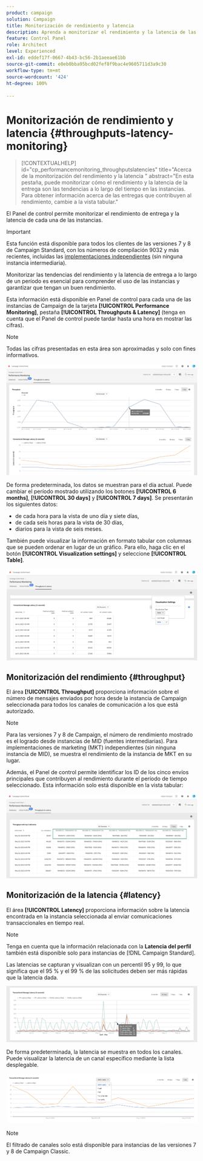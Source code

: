 ```yaml
---
product: campaign
solution: Campaign
title: Monitorización de rendimiento y latencia
description: Aprenda a monitorizar el rendimiento y la latencia de las instancias de Campaign en el Panel de control.
feature: Control Panel
role: Architect
level: Experienced
exl-id: eddef17f-0667-4b43-bc56-2b1aeeae61bb
source-git-commit: e0eb0bba95bcd02fef8f9bac4e9605711d3a9c30
workflow-type: tm+mt
source-wordcount: '424'
ht-degree: 100%

---
```


# Monitorización de rendimiento y latencia  {#throughputs-latency-monitoring}

>[!CONTEXTUALHELP]
>id="cp_performancemonitoring_throughputslatencies"
>title="Acerca de la monitorización del rendimiento y la latencia "
>abstract="En esta pestaña, puede monitorizar cómo el rendimiento y la latencia de la entrega son las tendencias a lo largo del tiempo en las instancias. Para obtener información acerca de las entregas que contribuyen al rendimiento, cambie a la vista tabular."

El Panel de control permite monitorizar el rendimiento de entrega y la latencia de cada una de las instancias.

>[!IMPORTANT]
>
>Esta función está disponible para todos los clientes de las versiones 7 y 8 de Campaign Standard, con los números de compilación 9032 y más recientes, incluidas las [implementaciones independientes](https://experienceleague.adobe.com/docs/campaign-classic/using/installing-campaign-classic/deployment-types-/standalone-deployment.html?lang=es) (sin ninguna instancia intermediaria).

Monitorizar las tendencias del rendimiento y la latencia de entrega a lo largo de un período es esencial para comprender el uso de las instancias y garantizar que tengan un buen rendimiento.

Esta información está disponible en Panel de control para cada una de las instancias de Campaign de la tarjeta **[!UICONTROL Performance Monitoring]**, pestaña **[!UICONTROL Throughputs & Latency]** (tenga en cuenta que el Panel de control puede tardar hasta una hora en mostrar las cifras).

>[!NOTE]
>
>Todas las cifras presentadas en esta área son aproximadas y solo con fines informativos.

![](assets/throughput-latencies-overview.png)

De forma predeterminada, los datos se muestran para el día actual. Puede cambiar el período mostrado utilizando los botones **[!UICONTROL 6 months]**, **[!UICONTROL 30 days]** y **[!UICONTROL 7 days]**. Se presentarán los siguientes datos:
* de cada hora para la vista de uno día y siete días,
* de cada seis horas para la vista de 30 días,
* diarios para la vista de seis meses.

También puede visualizar la información en formato tabular con columnas que se pueden ordenar en lugar de un gráfico. Para ello, haga clic en el botón **[!UICONTROL Visualization settings]** y seleccione **[!UICONTROL Table]**.

![](assets/throughput-latencies-table.png)

## Monitorización del rendimiento {#throughput}

El área **[!UICONTROL Throughput]** proporciona información sobre el número de mensajes enviados por hora desde la instancia de Campaign seleccionada para todos los canales de comunicación a los que está autorizado.

>[!NOTE]
>
>Para las versiones 7 y 8 de Campaign, el número de rendimiento mostrado es el logrado desde instancias de MID (fuentes intermediarias). Para implementaciones de marketing (MKT) independientes (sin ninguna instancia de MID), se muestra el rendimiento de la instancia de MKT en su lugar.

Además, el Panel de control permite identificar los ID de los cinco envíos principales que contribuyen al rendimiento durante el período de tiempo seleccionado. Esta información solo está disponible en la vista tabular:

![](assets/throughput-latencies-top5.png)

## Monitorización de la latencia {#latency}

El área **[!UICONTROL Latency]** proporciona información sobre la latencia encontrada en la instancia seleccionada al enviar comunicaciones transaccionales en tiempo real.

>[!NOTE]
>
>Tenga en cuenta que la información relacionada con la **Latencia del perfil** también está disponible solo para instancias de [!DNL Campaign Standard].

Las latencias se capturan y visualizan con un percentil 95 y 99, lo que significa que el 95 % y el 99 % de las solicitudes deben ser más rápidas que la latencia dada.

![](assets/throughput-latencies-latency.png)

De forma predeterminada, la latencia se muestra en todos los canales. Puede visualizar la latencia de un canal específico mediante la lista desplegable.

![](assets/throughput-latencies-filter.png)

>[!NOTE]
>
>El filtrado de canales solo está disponible para instancias de las versiones 7 y 8 de Campaign Classic.

